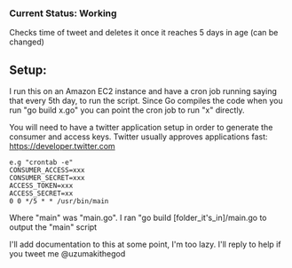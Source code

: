 ### Current Status: Working

Checks time of tweet and deletes it once it reaches 5 days in age (can be changed)

## Setup:

I run this on an Amazon EC2 instance and have a cron job running saying that every 5th day, to run the script. 
Since Go compiles the code when you run "go build x.go" you can point the cron job to run "x" directly.

You will need to have a twitter application setup in order to generate the consumer and access keys. Twitter 
usually approves applications fast: https://developer.twitter.com

```
e.g "crontab -e"
CONSUMER_ACCESS=xxx
CONSUMER_SECRET=xxx
ACCESS_TOKEN=xxx
ACCESS_SECRET=xx
0 0 */5 * * /usr/bin/main
```

Where "main" was "main.go". I ran "go build [folder_it's_in]/main.go to output the "main" script


I'll add documentation to this at some point, I'm too lazy. I'll reply to help if you tweet me @uzumakithegod
